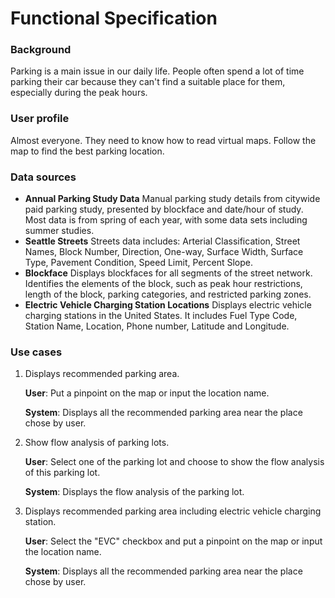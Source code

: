 # Functional Specification

### Background

Parking is a main issue in our daily life. People often spend a lot of time parking their car because they can't find a suitable place for them, especially during the peak hours.

### User profile

Almost everyone. They need to know how to read virtual maps. Follow the map to find the best parking location.

### Data sources

* **Annual Parking Study Data**
  Manual parking study details from citywide paid parking study, presented by blockface and date/hour of study. Most data is from spring of each year, with some data sets including summer studies.
* **Seattle Streets** 
  Streets data includes: Arterial Classification, Street Names, Block Number, Direction, One-way, Surface Width, Surface Type, Pavement Condition, Speed Limit, Percent Slope.
* **Blockface**
  Displays blockfaces for all segments of the street network. Identifies the elements of the block, such as peak hour restrictions, length of the block, parking categories, and restricted parking zones.
* **Electric Vehicle Charging Station Locations**
  Displays electric vehicle charging stations in the United States.
  It includes Fuel Type Code, Station Name, Location, Phone number, Latitude and Longitude.

### Use cases

1. Displays recommended parking area.

   **User**: Put a pinpoint on the map or input the location name.

   **System**: Displays all the recommended parking area near the place chose by user.

2. Show flow analysis of parking lots.

   **User**: Select one of the parking lot and choose to show the flow analysis of this parking lot.

   **System**: Displays the flow analysis of the parking lot.

3. Displays recommended parking area including electric vehicle charging station.

   **User**: Select the "EVC" checkbox and put a pinpoint on the map or input the location name.

   **System**: Displays all the recommended parking area near the place chose by user.



